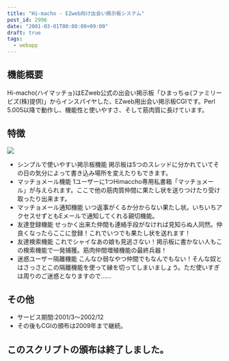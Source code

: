 ```yaml
---
title: "Hi-macho - EZweb向け出会い掲示板システム"
post_id: 2996
date: "2001-03-01T00:00:00+09:00"
draft: true
tags:
  - webapp
---
```



## 機能概要


 Hi-macho(ハイマッチョ)はEZweb公式の出会い掲示板「ひまっちゅ(ファミリービズ(株)提供)」からインスパイヤした、EZweb用出会い掲示板CGIです。Perl 5.005以降で動作し、機能性と使いやすさ、そして筋肉質に長けています。  
 

## 特徴

 
  ![](https://danmaq.com/wp-content/uploads/2013/11/macho.gif)

  * シンプルで使いやすい掲示板機能 掲示板は5つのスレッドに分かれていてその日の気分によって書き込み場所を変えたりもできます。
  * マッチョメール機能 1ユーザーに1つHimaccho専用私書箱「マッチョメール」が与えられます。ここで他の筋肉質仲間に果たし状を送りつけたり受け取ったり出来ます。
  * マッチョメール通知機能 いつ返事がくるか分からない果たし状。いちいちアクセスせずともEメールで通知してくれる親切機能。
  * 友達登録機能 せっかく出来た仲間も連絡手段がなければ見知らぬ人同然。仲良くなったらここに登録！これでいつでも果たし状を送れます！
  * 友達検索機能 これでシャイなあの娘も見逃さない！掲示板に書かない人もこの検索機能で一発捕獲。筋肉仲間増殖機能の最終兵器！
  * 迷惑ユーザー隔離機能 こんなひ弱なやつ仲間でもなんでもない！そんな奴とはさっさとこの隔離機能を使って縁を切ってしまいましょう。ただ使いすぎは周りのご迷惑となりますので……
## その他

  * サービス期間:2001/3～2002/12
  * その後もCGIの頒布は2009年まで継続。
## このスクリプトの頒布は終了しました。
